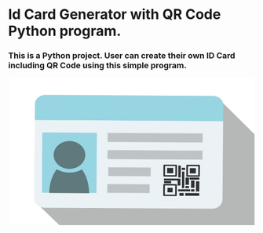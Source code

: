  # Id Card Generator with QR Code Python program.

<h3>This is a Python project. User can create their own ID Card including QR Code using this simple program.</h3>

<p align= "center"><img src="https://github.com/ROHAN0011/Id-Card-Generator-with-QR-Code/blob/ef26a013cd5e131a21c9157b54e7da956c6b6fa1/ID%20with%20QR.jpeg" width="500" height= "300"></p>
